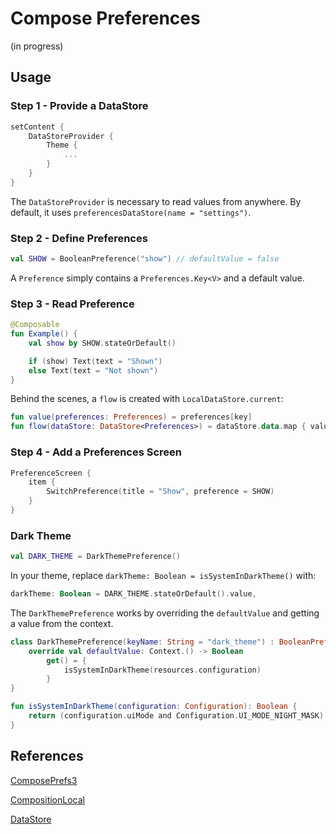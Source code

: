 # Compose Preferences

(in progress)

## Usage

### Step 1 - Provide a DataStore

```kotlin
setContent {
    DataStoreProvider {
        Theme {
            ...
        }
    }
}
```

The `DataStoreProvider` is necessary to read values from anywhere. By default, it uses `preferencesDataStore(name = "settings")`.

### Step 2 - Define Preferences

```kotlin
val SHOW = BooleanPreference("show") // defaultValue = false
```

A `Preference` simply contains a `Preferences.Key<V>` and a default value.

### Step 3 - Read Preference

```kotlin
@Composable
fun Example() {
    val show by SHOW.stateOrDefault()

    if (show) Text(text = "Shown")
    else Text(text = "Not shown")
}
```

Behind the scenes, a `flow` is created with `LocalDataStore.current`:

```kotlin
fun value(preferences: Preferences) = preferences[key]
fun flow(dataStore: DataStore<Preferences>) = dataStore.data.map { value(it) }.distinctUntilChanged()
```

### Step 4 - Add a Preferences Screen

```kotlin
PreferenceScreen {
    item {
        SwitchPreference(title = "Show", preference = SHOW)
    }
}
```

### Dark Theme

```kotlin
val DARK_THEME = DarkThemePreference()
```

In your theme, replace `darkTheme: Boolean = isSystemInDarkTheme()` with:

```kotlin
darkTheme: Boolean = DARK_THEME.stateOrDefault().value,
```

The `DarkThemePreference` works by overriding the `defaultValue` and getting a value from the context.

```kotlin
class DarkThemePreference(keyName: String = "dark_theme") : BooleanPreference(keyName) {
    override val defaultValue: Context.() -> Boolean
        get() = {
            isSystemInDarkTheme(resources.configuration)
        }
}

fun isSystemInDarkTheme(configuration: Configuration): Boolean {
    return (configuration.uiMode and Configuration.UI_MODE_NIGHT_MASK) == Configuration.UI_MODE_NIGHT_YES
}
```

## References

[ComposePrefs3](https://github.com/JamalMulla/ComposePrefs3/tree/master)

[CompositionLocal](https://developer.android.com/jetpack/compose/compositionlocal)

[DataStore](https://developer.android.com/topic/libraries/architecture/datastore)
